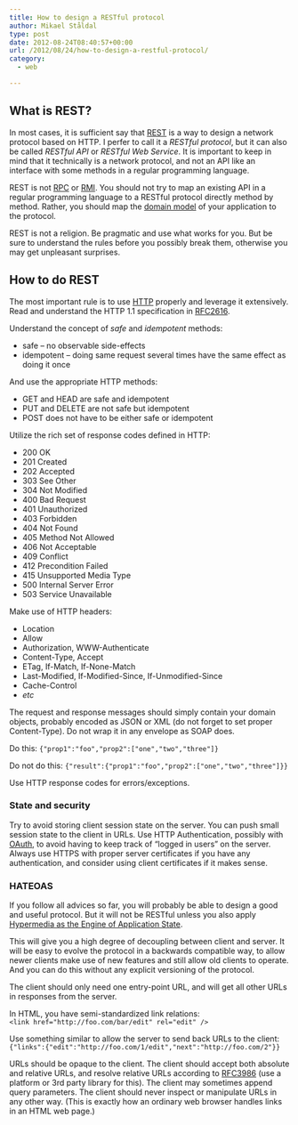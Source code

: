 ```yaml
---
title: How to design a RESTful protocol
author: Mikael Ståldal
type: post
date: 2012-08-24T08:40:57+00:00
url: /2012/08/24/how-to-design-a-restful-protocol/
category:
  - web

---
```

## What is REST?

In most cases, it is sufficient say that [REST][1] is a way to design a network protocol based on HTTP. I perfer to call it a _RESTful protocol_, but it can also be called _RESTful API_ or _RESTful Web Service_. It is important to keep in mind that it technically is a network protocol, and not an API like an interface with some methods in a regular programming language.

REST is not [RPC][2] or [RMI][3]. You should not try to map an existing API in a regular programming language to a RESTful protocol directly method by method. Rather, you should map the [domain model][4] of your application to the protocol.

REST is not a religion. Be pragmatic and use what works for you. But be sure to understand the rules before you possibly break them, otherwise you may get unpleasant surprises.

## How to do REST

The most important rule is to use [HTTP][5] properly and leverage it extensively. Read and understand the HTTP 1.1 specification in [RFC2616][6].

Understand the concept of _safe_ and _idempotent_ methods:

  * safe &#8211; no observable side-effects
  * idempotent &#8211; doing same request several times have the same effect as doing it once

And use the appropriate HTTP methods:

  * GET and HEAD are safe and idempotent
  * PUT and DELETE are not safe but idempotent
  * POST does not have to be either safe or idempotent

Utilize the rich set of response codes defined in HTTP:

  * 200 OK
  * 201 Created
  * 202 Accepted
  * 303 See Other
  * 304 Not Modified
  * 400 Bad Request
  * 401 Unauthorized
  * 403 Forbidden
  * 404 Not Found
  * 405 Method Not Allowed
  * 406 Not Acceptable
  * 409 Conflict
  * 412 Precondition Failed
  * 415 Unsupported Media Type
  * 500 Internal Server Error
  * 503 Service Unavailable

Make use of HTTP headers:

  * Location
  * Allow
  * Authorization, WWW-Authenticate
  * Content-Type, Accept
  * ETag, If-Match, If-None-Match
  * Last-Modified, If-Modified-Since, If-Unmodified-Since
  * Cache-Control
  * _etc_

The request and response messages should simply contain your domain objects, probably encoded as JSON or XML (do not forget to set proper Content-Type). Do not wrap it in any envelope as SOAP does.

Do this: `{"prop1":"foo","prop2":["one","two","three"]}`

Do not do this: `{"result":{"prop1":"foo","prop2":["one","two","three"]}}`

Use HTTP response codes for errors/exceptions.

### State and security

Try to avoid storing client session state on the server. You can push small session state to the client in URLs. Use HTTP Authentication, possibly with [OAuth][7], to avoid having to keep track of &#8220;logged in users&#8221; on the server. Always use HTTPS with proper server certificates if you have any authentication, and consider using client certificates if it makes sense.

### HATEOAS

If you follow all advices so far, you will probably be able to design a good and useful protocol. But it will not be RESTful unless you also apply [Hypermedia as the Engine of Application State][8].

This will give you a high degree of decoupling between client and server. It will be easy to evolve the protocol in a backwards compatible way, to allow newer clients make use of new features and still allow old clients to operate. And you can do this without any explicit versioning of the protocol.

The client should only need one entry-point URL, and will get all other URLs in responses from the server.

In HTML, you have semi-standardized link relations:  
`<link href="http://foo.com/bar/edit" rel="edit" />`

Use something similar to allow the server to send back URLs to the client:  
`{"links":{"edit":"http://foo.com/1/edit","next":"http://foo.com/2"}}`

URLs should be opaque to the client. The client should accept both absolute and relative URLs, and resolve relative URLs according to [RFC3986][9] (use a platform or 3rd party library for this). The client may sometimes append query parameters. The client should never inspect or manipulate URLs in any other way. (This is exactly how an ordinary web browser handles links in an HTML web page.)

 [1]: http://en.wikipedia.org/wiki/REST
 [2]: http://en.wikipedia.org/wiki/Remote_procedure_call
 [3]: http://en.wikipedia.org/wiki/Java_remote_method_invocation
 [4]: http://en.wikipedia.org/wiki/Domain_model
 [5]: http://en.wikipedia.org/wiki/Http
 [6]: http://tools.ietf.org/html/rfc2616
 [7]: http://en.wikipedia.org/wiki/OAuth
 [8]: http://en.wikipedia.org/wiki/HATEOAS
 [9]: http://www.ietf.org/rfc/rfc3986.txt